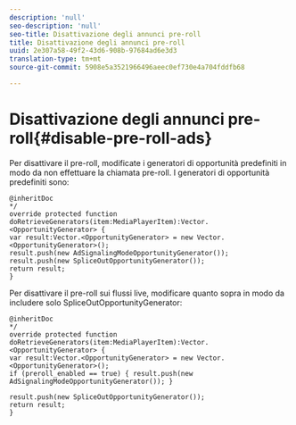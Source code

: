 ```yaml
---
description: 'null'
seo-description: 'null'
seo-title: Disattivazione degli annunci pre-roll
title: Disattivazione degli annunci pre-roll
uuid: 2e307a58-49f2-43d6-908b-97684ad6e3d3
translation-type: tm+mt
source-git-commit: 5908e5a3521966496aeec0ef730e4a704fddfb68

---
```



# Disattivazione degli annunci pre-roll{#disable-pre-roll-ads}

Per disattivare il pre-roll, modificate i generatori di opportunità predefiniti in modo da non effettuare la chiamata pre-roll. I generatori di opportunità predefiniti sono:

```
@inheritDoc 
*/ 
override protected function doRetrieveGenerators(item:MediaPlayerItem):Vector.<OpportunityGenerator> { 
var result:Vector.<OpportunityGenerator> = new Vector.<OpportunityGenerator>(); 
result.push(new AdSignalingModeOpportunityGenerator()); 
result.push(new SpliceOutOpportunityGenerator()); 
return result; 
}
```

Per disattivare il pre-roll sui flussi live, modificare quanto sopra in modo da includere solo SpliceOutOpportunityGenerator:

```
@inheritDoc 
*/ 
override protected function doRetrieveGenerators(item:MediaPlayerItem):Vector.<OpportunityGenerator> { 
var result:Vector.<OpportunityGenerator> = new Vector.<OpportunityGenerator>(); 
if (preroll_enabled == true) { result.push(new AdSignalingModeOpportunityGenerator()); } 
 
result.push(new SpliceOutOpportunityGenerator()); 
return result; 
}
```

